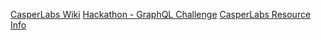 [CasperLabs Wiki](https://github.com/CasperLabs/CasperLabs/wiki)
[Hackathon - GraphQL Challenge](https://github.com/CasperLabs/CasperLabs/wiki/Hackathon---GraphQL-Challenge--CLI-LA-Blockchain-Week-October-2019)
[CasperLabs Resource Info](https://github.com/CasperLabs/CasperLabs/wiki/CasperLabs-Resources)